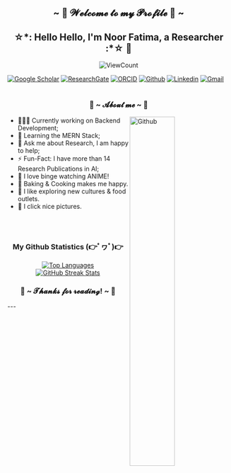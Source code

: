 <h2 align="center">~ 💖 𝓦𝓮𝓵𝓬𝓸𝓶𝓮 𝓽𝓸 𝓶𝔂 𝓟𝓻𝓸𝓯𝓲𝓵𝓮 💖 ~</h2>
<h2 align="center">☆*: Hello Hello, I'm Noor Fatima, a Researcher :*☆ 🚀</h2>
<div align="center"><p align="center">
  <img alt="ViewCount" src="https://views.whatilearened.today/views/github/thenoorfatima/thenoorfatima.svg" />
</p></div>

[![Google Scholar](https://img.shields.io/badge/-Scholar-yellow?style=flat&logo=Google&logoColor=white)](https://scholar.google.com/citations?user=8A0IAUUAAAAJ&hl=en)
[![ResearchGate](https://img.shields.io/badge/-ResearchGate-darkblue?style=flat&logo=&logoColor=white)](https://www.researchgate.net/profile/Noor-Fatima-26)
[![ORCID](https://img.shields.io/badge/-ORCID-green?style=flat&logo=&logoColor=white)](https://orcid.org/0000-0002-9245-7352)
[![Github](https://img.shields.io/badge/-Github-000?style=flat&logo=Github&logoColor=white)](https://github.com/thenoorfatima)
[![Linkedin](https://img.shields.io/badge/-LinkedIn-blue?style=flat&logo=Linkedin&logoColor=white)](https://www.linkedin.com/in/thenoorfatima/)
[![Gmail](https://img.shields.io/badge/-Gmail-c14438?style=flat&logo=Gmail&logoColor=white)](mailto:noor14fatima@gmail.com)
&nbsp;<br><br>

<h3 align="center"> 🦊 ~ 𝓐𝓫𝓸𝓾𝓽 𝓶𝓮 ~ 🦊 </h3>
<img width="45%" align="right" alt="Github" src="https://i.pinimg.com/originals/8d/4b/77/8d4b77c44b7a68c0fd609411e2c0ec3c.gif" align="right" />

- 👨🏽‍💻 Currently working on Backend Development;
- 🌱 Learning the MERN Stack;
- 💬 Ask me about Research, I am happy to help;
- ⚡️ Fun-Fact: I have more than 14 Research Publications in AI;
- 🎈 I love binge watching ANIME!
- 🍰 Baking & Cooking makes me happy.
- 🍔 I like exploring new cultures & food outlets.
- 📸 I click nice pictures.
  
&nbsp; <br><br>
<div align="center">
  <h3> My Github Statistics  (👉ﾟヮﾟ)👉</h3>
  <div>
    <a href="https://github.com/thenoorfatima">
      <img src="https://github-readme-stats.vercel.app/api/top-langs/?username=thenoorfatima&layout=compact" alt="Top Languages">
    </a>
  </div>
  <div>
    <a href="https://github.com/thenoorfatima">
      <img src="https://streak-stats.demolab.com/?user=thenoorfatima&date_format=n%2Fj%5B%2FY%5D" alt="GitHub Streak Stats">
    </a>
  </div>
</div>
<h3 align="center">💖 ~ 𝓣𝓱𝓪𝓷𝓴𝓼 𝓯𝓸𝓻 𝓻𝓮𝓪𝓭𝓲𝓷𝓰! ~ 💖</h3>
---
